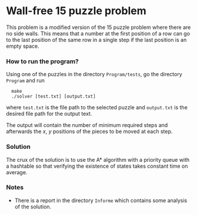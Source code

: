 # Wall-free 15 puzzle problem
This problem is a modified version of the 15 puzzle problem where there are no side walls. This means that a number at the first position of a row can go to the last position of the same row in a single step if the last position is an empty space.

### How to run the program?
Using one of the puzzles in the directory ```Program/tests```, go the directory ```Program``` and run 
```  
  make
  ./solver [test.txt] [output.txt]
```
where ```test.txt``` is the file path to the selected puzzle and ```output.txt``` is the desired file path for the output text. 

The output will contain the number of minimum required steps and afterwards the *x*, *y* positions of the pieces to be moved at each step.

### Solution
The crux of the solution is to use the A* algorithm with a priority queue with a hashtable so that verifying the existence of states takes constant time on average.

### Notes
- There is a report in the directory ```Informe``` which contains some analysis of the solution.
